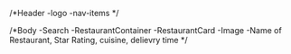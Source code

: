/*Header
    -logo
    -nav-items
 */

 /*Body
    -Search
    -RestaurantContainer
        -RestaurantCard
            -Image
            -Name of Restaurant, Star Rating, cuisine, delievry time
*/